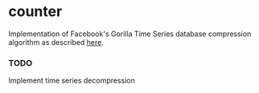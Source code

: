# counter

Implementation of Facebook's Gorilla Time Series database compression algorithm as described [here](http://www.vldb.org/pvldb/vol8/p1816-teller.pdf).

### TODO

Implement time series decompression
